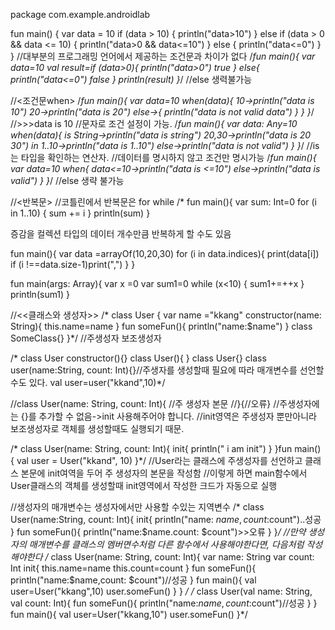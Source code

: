 package com.example.androidlab

fun main() {
    var data = 10
    if (data > 10) {
        println("data>10")
    } else if (data > 0 && data <= 10) {
        println("data>0 && data<=10")
    } else {
        println("data<=0")
    }
}
//대부분의 프로그래밍 언어에서 제공하는 조건문과 차이가 없다
/*fun main(){
    var data=10
    val result=if (data>0){
        println("data>0")
        true
    } else{
        println("data<=0")
        false
    }
    println(result)
}*/
//else 생력불가능

//<조건문when>
/*fun main(){
    var data=10
    when(data){
       10->println("data is 10")
        20->println("data is 20")
        else->{
            println("data is not valid data")
        }
    }
}*/
//>>>data is 10
//문자로 조건 설정이 가능.
/*fun main(){
    var data: Any=10
    when(data){
        is String->println("data is string")
        20,30->println("data is 20 30")
        in 1..10->println("data is 1..10")
        else->println("data is not valid")
    }
}*/
//is 는 타입을 확인하는 연산자.
//데이터를 명시하지 않고 조건만 명시가능
/*fun main(){
    var data=10
    when{
        data<=10->println("data is <=10")
        else->println("data is valid")
    }
}*/
//else 생략 불가능

//<반복문>
//코틀린에서 반복문은 for while
/*
fun main(){
    var sum: Int=0
    for (i in 1..10) {
        sum += i
    }
    println(sum)
}

증감을 컬렉션 타입의 데이터 개수만큼 반복하게 할 수도 있음

fun main(){
    var data =arrayOf<Int>(10,20,30)
    for (i in data.indices){
        print(data[i])
        if (i !==data.size-1)print(",")
    }
}


fun main(args: Array<String>){
    var x =0
    var sum1=0
    while (x<10) {
        sum1+=++x
    }
    println(sum1)
}


//<<클래스와 생성자>>
/*
class User {
    var name ="kkang"
    constructor(name: String){
        this.name=name
    }
    fun someFun(){
        println("name:$name")
    }
    class SomeClass{}
}*/
//주생성자 보조생성자

/*
class User constructor(){}
class User(){
}
class User{}
class user(name:String, count: Int){}//주생자를 생성할때 필요에 따라 매개변수를 선언할수도 있다.
val user=user("kkand",10)*/

//class User(name: String, count: Int){
    //주 생성자 본문
//}{//오류}
//주생성자에는 {}를 추가할 수 없음->init 사용해주어야 합니다.
//init영역은 주생성자 뿐만아니라 보조생성자로 객체를 생성할때도 실행되기 때문.

/*
class User(name: String, count: Int){
    init{
        println(" i am init")
    }
}fun main() {
        val user = User("kkand", 10)
    }*/
//User라는 클래스에 주생성자를 선언하고 클래스 본문에 init여역을 두어 주 생성자의 본문을 작성함
//이렇게 하면 main함수에서 User클래스의 객체를 생성할때 init영역에서 작성한 크드가 자동으로 실행

//생성자의 매개변수는 생성자에서만 사용할 수있는 지역변수
/*
class User(name:String, count: Int){
    init{
        println("name: $name,count:$count")..성공
    }
    fun someFun(){
        println("name:$name.count: $count")>>오류
    }
}*/
//만약 생성자의 매개변수를 클래스의 멤버면수처럼 다른 함수에서 사용해야한다면, 다음처럼 작성해야한다
/*
class User(name: String, count: Int){
    var name: String
    var count: Int
    init{
        this.name=name
        this.count=count
    }
    fun someFun(){
        println("name:$name,count: $count")//성공
    }
    fun main(){
        val user=User("kkang",10)
        user.someFun()
    }
}
*/
/*
class User(val name: String, val count: Int){
    fun someFun(){
        println("name:$name,count:$count")//성공
    }
}
fun main(){
    val user=User("kkang,10")
    user.someFun()
}*/
